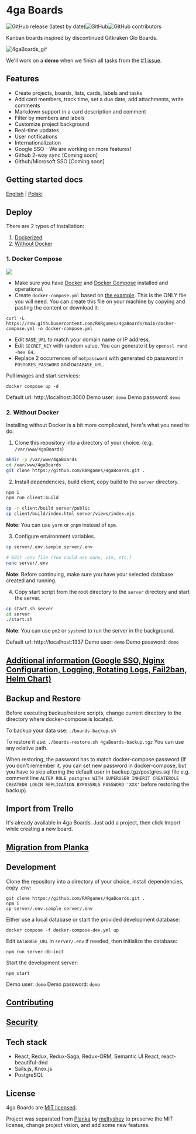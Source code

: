 # 4ga Boards

![GitHub release (latest by date)](https://img.shields.io/github/v/release/RARgames/4gaBoards?color=orange&style=flat-square)![GitHub](https://img.shields.io/github/license/rargames/4gaBoards?style=flat-square)![GitHub contributors](https://img.shields.io/github/contributors/rargames/4gaboards?style=flat-square)

Kanban boards inspired by discontinued Gitkraken Glo Boards.

![4gaBoards_gif](https://github.com/user-attachments/assets/1f6f1e41-a60d-4529-8cff-964b0d63962f)


We'll work on a **demo** when we finish all tasks from the [#1 issue](https://github.com/RARgames/4gaBoards/issues/1).

## Features

- Create projects, boards, lists, cards, labels and tasks
- Add card members, track time, set a due date, add attachments, write comments
- Markdown support in a card description and comment
- Filter by members and labels
- Customize project background
- Real-time updates
- User notifications
- Internationalization
- Google SSO - We are working on more features!
- Github 2-way sync [Coming soon]
- Github/Microsoft SSO [Coming soon]

## Getting started docs

 [English](https://docs.4gaboards.com/en/home) | [Polski](https://docs.4gaboards.com/pl/home)

## Deploy

There are 2 types of installation:
1. [Dockerized](#1-docker-compose)
2. [Without Docker](#2-without-docker)


### 1. Docker Compose

[![](https://d207aa93qlcgug.cloudfront.net/1.95.5.qa/img/nav/docker-logo-loggedout.png)](https://github.com/RARgames/4gaBoards/pkgs/container/4gaBoards)

- Make sure you have [Docker](https://docs.docker.com/install/) and [Docker Compose](https://docs.docker.com/compose/install/) installed and operational.
- Create `docker-compose.yml` based on [the example](https://raw.githubusercontent.com/RARgames/4gaBoards/main/docker-compose.yml). This is the ONLY file you will need. You can create this file on your machine by copying and pasting the content or download it:

```
curl -L https://raw.githubusercontent.com/RARgames/4gaBoards/main/docker-compose.yml -o docker-compose.yml
```

- Edit `BASE_URL` to match your domain name or IP address.
- Edit `SECRET_KEY` with random value. You can generate it by `openssl rand -hex 64`.
- Replace 2 occurrences of `notpassword` with generated db password in `POSTGRES_PASSWORD` and `DATABASE_URL`.

Pull images and start services:

```
docker compose up -d
```

Default url: http://localhost:3000 Demo user: `demo` Demo password: `demo`

### 2. Without Docker

Installing without Docker is a bit more complicated, here's what you need to do:

1. Clone this repository into a directory of your choice. (e.g. `/var/www/4gaBoards`)

```bash
mkdir -p /var/www/4gaBoards
cd /var/www/4gaBoards
git clone https://github.com/RARgames/4gaBoards.git .
```

2. Install dependencies, build client, copy build to the `server` directory.

```bash
npm i
npm run client:build

cp -r client/build server/public
cp client/build/index.html server/views/index.ejs
```

**Note**: You can use `yarn` or `pnpm` instead of `npm`.

3. Configure environment variables.

```bash
cp server/.env.sample server/.env

# Edit .env file (You could use nano, vim, etc.)
nano server/.env
```

**Note**: Before continuing, make sure you have your selected database created and running.

4. Copy start script from the root directory to the `server` directory and start the server.

```bash
cp start.sh server
cd server
./start.sh
```

**Note**: You can use `pm2` or `systemd` to run the server in the background.

Default url: http://localhost:1337 Demo user: `demo` Demo password: `demo`

## [Additional information (Google SSO, Nginx Configuration, Logging, Rotating Logs, Fail2ban, Helm Chart)](https://github.com/RARgames/4gaBoards/blob/main/docs/ADDITIONAL_INFO.md)

## Backup and Restore

Before executing backup/restore scripts, change current directory to the directory where docker-compose is located.

To backup your data use: `./boards-backup.sh`

To restore it use: `./boards-restore.sh 4gaBoards-backup.tgz` You can use any relative path.

When restoring, the password has to match docker-compose password (If you don't remember it, you can set new password in docker-compose, but you have to skip altering the default user in backup.tgz/postgres.sql file e.g. comment line `ALTER ROLE postgres WITH SUPERUSER INHERIT CREATEROLE CREATEDB LOGIN REPLICATION BYPASSRLS PASSWORD 'XXX'` before restoring the backup).

## Import from Trello

It's already available in 4ga Boards. Just add a project, then click Import while creating a new board.

## [Migration from Planka](https://github.com/RARgames/4gaBoards/blob/main/docs/MIGRATION.md)

## Development

Clone the repository into a directory of your choice, install dependencies, copy .env:

```
git clone https://github.com/RARgames/4gaBoards.git .
npm i
cp server/.env.sample server/.env
```

Either use a local database or start the provided development database:

```
docker compose -f docker-compose-dev.yml up
```

Edit `DATABASE_URL` in `server/.env` if needed, then initialize the database:

```
npm run server:db:init
```

Start the development server:

```
npm start
```

Demo user: `demo` Demo password: `demo`

## [Contributing](https://github.com/RARgames/4gaBoards/blob/main/docs/CONTRIBUTING.md)

## [Security](https://github.com/RARgames/4gaBoards/blob/main/docs/SECURITY.md)

## Tech stack

- React, Redux, Redux-Saga, Redux-ORM, Semantic UI React, react-beautiful-dnd
- Sails.js, Knex.js
- PostgreSQL

## License

4ga Boards are [MIT licensed](https://github.com/RARgames/4gaBoards/blob/main/LICENSE).

Project was separated from [Planka](https://github.com/plankanban/planka) by [meltyshev](https://github.com/meltyshev) to preserve the MIT license, change project vision, and add some new features.

